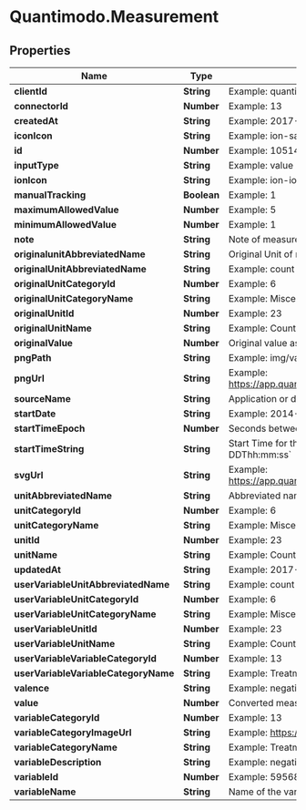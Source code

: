 # Quantimodo.Measurement

## Properties
Name | Type | Description | Notes
------------ | ------------- | ------------- | -------------
**clientId** | **String** | Example: quantimodo | [optional] 
**connectorId** | **Number** | Example: 13 | [optional] 
**createdAt** | **String** | Example: 2017-07-30 21:08:36 | [optional] 
**iconIcon** | **String** | Example: ion-sad-outline | [optional] 
**id** | **Number** | Example: 1051466127 | [optional] 
**inputType** | **String** | Example: value | [optional] 
**ionIcon** | **String** | Example: ion-ios-medkit-outline | [optional] 
**manualTracking** | **Boolean** | Example: 1 | [optional] 
**maximumAllowedValue** | **Number** | Example: 5 | [optional] 
**minimumAllowedValue** | **Number** | Example: 1 | [optional] 
**note** | **String** | Note of measurement | [optional] 
**originalunitAbbreviatedName** | **String** | Original Unit of measurement as originally submitted | [optional] 
**originalUnitAbbreviatedName** | **String** | Example: count | [optional] 
**originalUnitCategoryId** | **Number** | Example: 6 | [optional] 
**originalUnitCategoryName** | **String** | Example: Miscellany | [optional] 
**originalUnitId** | **Number** | Example: 23 | [optional] 
**originalUnitName** | **String** | Example: Count | [optional] 
**originalValue** | **Number** | Original value as originally submitted | [optional] 
**pngPath** | **String** | Example: img/variable_categories/treatments.png | [optional] 
**pngUrl** | **String** | Example: https://app.quantimo.do/ionic/Modo/www/img/variable_categories/treatments.png | [optional] 
**sourceName** | **String** | Application or device used to record the measurement values | 
**startDate** | **String** | Example: 2014-08-27 | [optional] 
**startTimeEpoch** | **Number** | Seconds between the start of the event measured and 1970 (Unix timestamp) | [optional] 
**startTimeString** | **String** | Start Time for the measurement event in UTC ISO 8601 &#x60;YYYY-MM-DDThh:mm:ss&#x60; | 
**svgUrl** | **String** | Example: https://app.quantimo.do/ionic/Modo/www/img/variable_categories/treatments.svg | [optional] 
**unitAbbreviatedName** | **String** | Abbreviated name for the unit of measurement | 
**unitCategoryId** | **Number** | Example: 6 | [optional] 
**unitCategoryName** | **String** | Example: Miscellany | [optional] 
**unitId** | **Number** | Example: 23 | [optional] 
**unitName** | **String** | Example: Count | [optional] 
**updatedAt** | **String** | Example: 2017-07-30 21:08:36 | [optional] 
**userVariableUnitAbbreviatedName** | **String** | Example: count | [optional] 
**userVariableUnitCategoryId** | **Number** | Example: 6 | [optional] 
**userVariableUnitCategoryName** | **String** | Example: Miscellany | [optional] 
**userVariableUnitId** | **Number** | Example: 23 | [optional] 
**userVariableUnitName** | **String** | Example: Count | [optional] 
**userVariableVariableCategoryId** | **Number** | Example: 13 | [optional] 
**userVariableVariableCategoryName** | **String** | Example: Treatments | [optional] 
**valence** | **String** | Example: negative | [optional] 
**value** | **Number** | Converted measurement value in requested unit | 
**variableCategoryId** | **Number** | Example: 13 | [optional] 
**variableCategoryImageUrl** | **String** | Example: https://maxcdn.icons8.com/Color/PNG/96/Healthcare/pill-96.png | [optional] 
**variableCategoryName** | **String** | Example: Treatments | [optional] 
**variableDescription** | **String** | Example: negative | [optional] 
**variableId** | **Number** | Example: 5956846 | [optional] 
**variableName** | **String** | Name of the variable for which we are creating the measurement records | 


